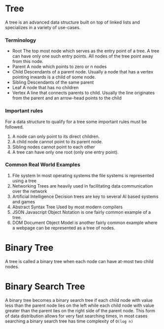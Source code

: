 # Tree

A tree is an advanced data structure built on top of linked lists and specializes in a variety of use-cases.

### Terminology

- Root
  The top most node which serves as the entry point of a tree. A tree can have only one such entry points. All nodes of the tree point away from this node.
- Parent
  A node which points to zero or n nodes
- Child
  Descendants of a parent node. Usually a node that has a vertex pointing inwards is a child of some node.
- Sibling
  Descendants of the same parent
- Leaf
  A node that has no children
- Vertex
  A line that connects parents to child. Usually the line originates from the parent and an arrow-head points to the child

### Important rules

For a data structure to qualify for a tree some important rules must be followed.

1. A node can only point to its direct children.
2. A child node cannot point to its parent node.
3. Sibling nodes cannot point to each other
4. A tree can have only one root (only one entry point).

### Common Real World Examples

1. File system
   In most operating systems the file systems is represented using a tree
2. Networking
   Trees are heavily used in facilitating data communication over the network
3. Artificial Intelligence
   Decision trees are key to several AI based systems and games
4. Abstract Syntax Tree
   Used by most modern compilers
5. JSON
   Javascript Object Notation is one fairly common example of a tree.
6. DOM
   Document Object Model is another fairly common example where a webpage can be represented as a tree of nodes.

# Binary Tree

A tree is called a binary tree when each node can have at-most two child nodes.

# Binary Search Tree

A binary tree becomes a binary search tree if each child node with value less than the parent node lies on the left while each child node with value greater than the parent lies on the right side of the parent node. This form of data distribution allows for very fast searching times, in most cases searching a binary search tree has time complexity of `O(log n)`
